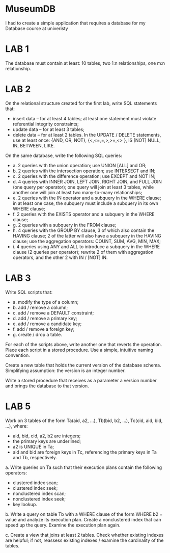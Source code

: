 # MuseumDB
I had to create a simple application that requires a database for my Database course at univeristy

# LAB 1
The database must contain at least: 10 tables, two 1:n relationships, one m:n relationship.

# LAB 2
On the relational structure created for the first lab, write SQL statements that:

- insert data – for at least 4 tables; at least one statement must violate referential integrity constraints;
- update data – for at least 3 tables;
- delete data – for at least 2 tables.
  In the UPDATE / DELETE statements, use at least once: {AND, OR, NOT},  {<,<=,=,>,>=,<> }, IS [NOT] NULL, IN, BETWEEN, LIKE.

On the same database, write the following SQL queries:

- a. 2 queries with the union operation; use UNION [ALL] and OR;
- b. 2 queries with the intersection operation; use INTERSECT and IN;
- c. 2 queries with the difference operation; use EXCEPT and NOT IN;
- d. 4 queries with INNER JOIN, LEFT JOIN, RIGHT JOIN, and FULL JOIN (one query per operator); one query will join at least 3 tables, while another one will join at least two many-to-many relationships;
- e. 2 queries with the IN operator and a subquery in the WHERE clause; in at least one case, the subquery must include a subquery in its own WHERE clause;
- f. 2 queries with the EXISTS operator and a subquery in the WHERE clause;
- g. 2 queries with a subquery in the FROM clause;                         
- h. 4 queries with the GROUP BY clause, 3 of which also contain the HAVING clause; 2 of the latter will also have a subquery in the HAVING clause; use the aggregation operators: COUNT, SUM, AVG, MIN, MAX;
- i. 4 queries using ANY and ALL to introduce a subquery in the WHERE clause (2 queries per operator); rewrite 2 of them with aggregation operators, and the other 2 with IN / [NOT] IN.

# LAB 3

Write SQL scripts that:
- a. modify the type of a column;
- b. add / remove a column;
- c. add / remove a DEFAULT constraint;
- d. add / remove a primary key;
- e. add / remove a candidate key;
- f. add / remove a foreign key;
- g. create / drop a table.

For each of the scripts above, write another one that reverts the operation. Place each script in a stored procedure. Use a simple, intuitive naming convention.  

Create a new table that holds the current version of the database schema. Simplifying assumption: the version is an integer number.  

Write a stored procedure that receives as a parameter a version number and brings the database to that version.  

# LAB 5
Work on 3 tables of the form Ta(aid, a2, …), Tb(bid, b2, …), Tc(cid, aid, bid, …), where:

- aid, bid, cid, a2, b2 are integers;
- the primary keys are underlined;
- a2 is UNIQUE in Ta;
- aid and bid are foreign keys in Tc, referencing the primary keys in Ta and Tb, respectively.  

a. Write queries on Ta such that their execution plans contain the following operators:
- clustered index scan;
- clustered index seek;
- nonclustered index scan;
- nonclustered index seek;
- key lookup.  

b. Write a query on table Tb with a WHERE clause of the form WHERE b2 = value and analyze its execution plan. Create a nonclustered index that can speed up the query. Examine the execution plan again.

c. Create a view that joins at least 2 tables. Check whether existing indexes are helpful; if not, reassess existing indexes / examine the cardinality of the tables.

